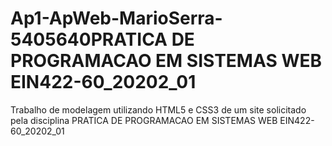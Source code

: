 # Ap1-ApWeb-MarioSerra-5405640PRATICA DE PROGRAMACAO EM SISTEMAS WEB EIN422-60_20202_01
Trabalho de modelagem utilizando HTML5 e CSS3 de um site solicitado pela disciplina PRATICA DE PROGRAMACAO EM SISTEMAS WEB EIN422-60_20202_01
